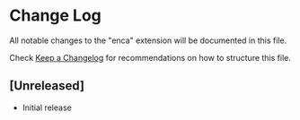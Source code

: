 # Change Log

All notable changes to the "enca" extension will be documented in this file.

Check [Keep a Changelog](http://keepachangelog.com/) for recommendations on how to structure this file.

## [Unreleased]

- Initial release
